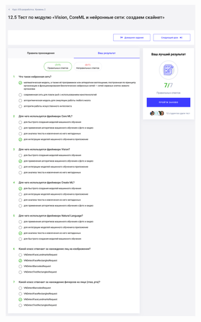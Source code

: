 ![Тест по модулю Vision CoreML и нейронные сети создаем скайнет](https://github.com/AsahiOcean/Skillbox/blob/master/iOS-%D1%80%D0%B0%D0%B7%D1%80%D0%B0%D0%B1%D0%BE%D1%82%D0%BA%D0%B0.%20%D0%A3%D1%80%D0%BE%D0%B2%D0%B5%D0%BD%D1%8C%202/12.%20Vision%20CoreML%20%D0%B8%20%D0%BD%D0%B5%D0%B9%D1%80%D0%BE%D0%BD%D0%BD%D1%8B%D0%B5%20%D1%81%D0%B5%D1%82%D0%B8%20%D1%81%D0%BE%D0%B7%D0%B4%D0%B0%D0%B5%D0%BC%20%D1%81%D0%BA%D0%B0%D0%B9%D0%BD%D0%B5%D1%82/12.5%20%D0%A2%D0%B5%D1%81%D1%82%20%D0%BF%D0%BE%20%D0%BC%D0%BE%D0%B4%D1%83%D0%BB%D1%8E%20Vision%20CoreML%20%D0%B8%20%D0%BD%D0%B5%D0%B9%D1%80%D0%BE%D0%BD%D0%BD%D1%8B%D0%B5%20%D1%81%D0%B5%D1%82%D0%B8%20%D1%81%D0%BE%D0%B7%D0%B4%D0%B0%D0%B5%D0%BC%20%D1%81%D0%BA%D0%B0%D0%B9%D0%BD%D0%B5%D1%82.png)
